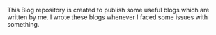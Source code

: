 This Blog repository is created to publish some useful blogs which are written by me. I wrote these blogs whenever I faced some issues with something. 
